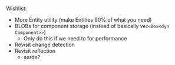 Wishlist:
- More Entity utility (make Entities 90% of what you need)
- BLOBs for component storage (instead of basically `Vec<Box<dyn Component>>`)
	- Only do this if we need to for performance
- Revisit change detection
- Revisit reflection
	- serde?